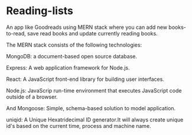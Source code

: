 # Reading-lists
An app like Goodreads using MERN stack where you can add new books-to-read, save read books and update currently reading books.

The MERN stack consists of the following technologies:

MongoDB: a document-based open source database.

Express: A web application framework for Node.js.

React: A JavaScript front-end library for building user interfaces.

Node.js: JavaScrip run-time environment that executes JavaScript code outside of a browser.

And Mongoose: Simple, schema-based solution to model application.

uniqid: A Unique Hexatridecimal ID generator.It will always create unique id's based on the current time, process and machine name.

